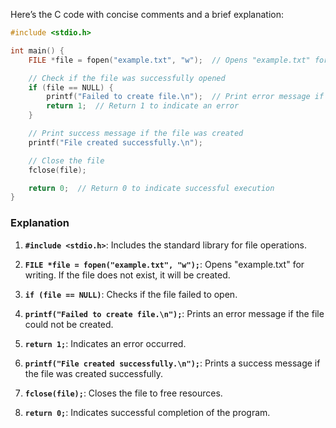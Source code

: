 Here’s the C code with concise comments and a brief explanation:

```c
#include <stdio.h>

int main() {
    FILE *file = fopen("example.txt", "w");  // Opens "example.txt" for writing

    // Check if the file was successfully opened
    if (file == NULL) {
        printf("Failed to create file.\n");  // Print error message if file creation fails
        return 1;  // Return 1 to indicate an error
    }

    // Print success message if the file was created
    printf("File created successfully.\n");

    // Close the file
    fclose(file);

    return 0;  // Return 0 to indicate successful execution
}
```

### Explanation

1. **`#include <stdio.h>`**: Includes the standard library for file operations.

2. **`FILE *file = fopen("example.txt", "w");`**: Opens "example.txt" for writing. If the file does not exist, it will be created.

3. **`if (file == NULL)`**: Checks if the file failed to open.

4. **`printf("Failed to create file.\n");`**: Prints an error message if the file could not be created.

5. **`return 1;`**: Indicates an error occurred.

6. **`printf("File created successfully.\n");`**: Prints a success message if the file was created successfully.

7. **`fclose(file);`**: Closes the file to free resources.

8. **`return 0;`**: Indicates successful completion of the program.
